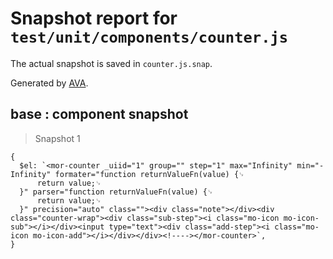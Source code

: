 # Snapshot report for `test/unit/components/counter.js`

The actual snapshot is saved in `counter.js.snap`.

Generated by [AVA](https://ava.li).

## base : component snapshot

> Snapshot 1

    {
      $el: `<mor-counter _uiid="1" group="" step="1" max="Infinity" min="-Infinity" formater="function returnValueFn(value) {␊
          return value;␊
      }" parser="function returnValueFn(value) {␊
          return value;␊
      }" precision="auto" class=""><div class="note"></div><div class="counter-wrap"><div class="sub-step"><i class="mo-icon mo-icon-sub"></i></div><input type="text"><div class="add-step"><i class="mo-icon mo-icon-add"></i></div></div><!----></mor-counter>`,
    }
